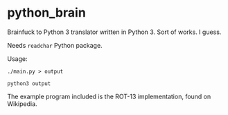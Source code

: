 # python_brain
Brainfuck to Python 3 translator written in Python 3. Sort of works. I 
guess.

Needs `readchar` Python package.

Usage:

    ./main.py > output

    python3 output

The example program included is the ROT-13 implementation, found on 
Wikipedia.
